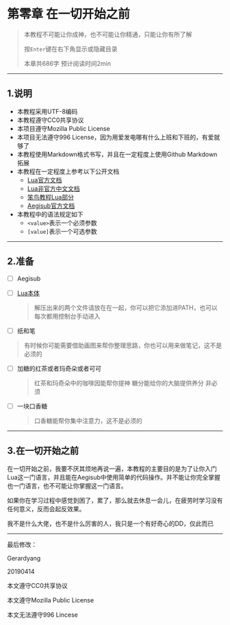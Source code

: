 # 第零章 在一切开始之前
> 本教程不可能让你成神，也不可能让你精通，只能让你有所了解
>
> 按`Enter`键在右下角显示或隐藏目录
>
> 本章共686字 预计阅读时间2min

---

<!-- toc -->

## 1.说明
- 本教程采用UTF-8编码
- 本教程遵守CC0共享协议
- 本项目遵守Mozilla Public License
- 本项目无法遵守996 License，因为用爱发电哪有什么上班和下班的，有爱就够了
- 本教程使用Markdown格式书写，并且在一定程度上使用Github Markdown拓展
- 本教程在一定程度上参考以下公开文档
    - [Lua官方文档](http://www.lua.org/manual/5.3/)
    - [Lua非官方中文文档](http://www.runoob.com/manual/lua53doc/)
    - [笨鸟教程Lua部分](http://www.runoob.com/lua/)
    - [Aegisub官方文档](http://docs.aegisub.org/3.2/Main_Page/)
- 本教程中的语法规定如下
    - `<value>`表示一个必须参数
    - `[value]`表示一个可选参数

---
## 2.准备
- [ ] Aegisub


- [ ] [Lua本体](http://gerardyang.hk.ufileos.com/LuaDist.tar.xz)

  > 解压出来的两个文件请放在在一起，你可以把它添加进PATH，也可以每次都用控制台手动进入

- [ ]  纸和笔

  > 有时候你可能需要借助画图来帮你整理思路，你也可以用来做笔记，这不是必须的

- [ ] 加糖的红茶或者玛奇朵或者可可
  > 红茶和玛奇朵中的咖啡因能帮你提神
  > 糖分能给你的大脑提供养分
  > 非必须

- [ ] 一块口香糖

  > 口香糖能帮你集中注意力，这不是必须的

---
## 3.在一切开始之前
在一切开始之前，我要不厌其烦地再说一遍，本教程的主要目的是为了让你入门Lua这一门语言，并且能在Aegisub中使用简单的代码操作。并不能让你完全掌握也一门语言，也不可能让你掌握这一门语言。

如果你在学习过程中感觉到困了，累了，那么就去休息一会儿，在疲劳时学习没有任何意义，反而会起反效果。

我不是什么大佬，也不是什么厉害的人，我只是一个有好奇心的DD，仅此而已

---
最后修改：

Gerardyang

20190414

本文遵守CC0共享协议

本文遵守Mozilla Public License

本文无法遵守996 Lincese

